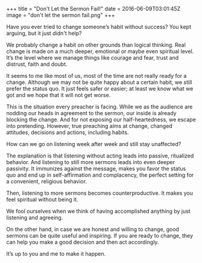 +++
title = "Don't Let the Sermon Fail!"
date = 2016-06-09T03:01:45Z
image = "don't let the sermon fail.png"
+++

Have you ever tried to change someone’s habit without success? You kept arguing, but it just didn't help?

We probably change a habit on other grounds than logical thinking. Real change is made on a much deeper, emotional or maybe even spiritual level. It’s the level where we manage things like courage and fear, trust and distrust, faith and doubt.

It seems to me like most of us, most of the time are not really ready for a change. Although we may not be quite happy about a certain habit, we still prefer the status quo. It just feels safer or easier; at least we know what we got and we hope that it will not get worse.

This is the situation every preacher is facing. While we as the audience are nodding our heads in agreement to the sermon, our inside is already blocking the change. And for not exposing our half-heartedness, we escape into pretending. However, true preaching aims at change, changed attitudes, decisions and actions, including habits.

How can we go on listening week after week and still stay unaffected?

The explanation is that listening without acting leads into passive, ritualized behavior. And listening to still more sermons leads into even deeper passivity. It immunizes against the message, makes you favor the status quo and end up in self-affirmation and complacency, the perfect setting for a convenient, religious behavior.

Then, listening to more sermons becomes counterproductive. It makes you feel spiritual without being it.

We fool ourselves when we think of having accomplished anything by just listening and agreeing.

On the other hand, in case we are honest and willing to change, good sermons can be quite useful and inspiring. If you are ready to change, they can help you make a good decision and then act accordingly.

It’s up to you and me to make it happen.
